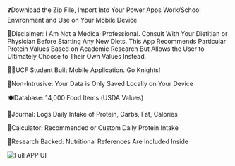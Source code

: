 ❓Download the Zip File, Import Into Your Power Apps Work/School Environment and Use on Your Mobile Device

🏥Disclaimer: I Am Not a Medical Professional. Consult With Your Dietitian or Physician Before Starting Any New Diets. This App Recommends Particular Protein Values Based on Academic Research But Allows the User to Ultimately Choose to Their Own Values Instead. 

🏇🏻UCF Student Built Mobile Application. Go Knights! 

💾Non-Intrusive: Your Data is Only Saved Locally on Your Device 

🍽️Database: 14,000 Food Items (USDA Values) 

📒Journal: Logs Daily Intake of Protein, Carbs, Fat, Calories 

🧮Calculator: Recommended or Custom Daily Protein Intake 

📄Research Backed: Nutritional References Are Included Inside 



![Full APP UI](https://github.com/user-attachments/assets/7f31728f-93be-413e-805e-1ed7c3a65ac9)
